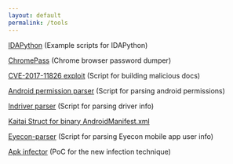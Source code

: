 ```yaml
---
layout: default
permalink: /tools
---
```


[IDAPython](https://github.com/thatskriptkid/IDAPython) (Example scripts for IDAPython)

[ChromePass](https://github.com/thatskriptkid/ChromePass) (Chrome browser password dumper)

[CVE-2017-11826 exploit](https://github.com/thatskriptkid/CVE-2017-11826) (Script for building malicious docs)

[Android permission parser](https://github.com/thatskriptkid/Android-permissions-chart/blob/master/README.md) (Script for parsing android permissions)

[Indriver parser](https://github.com/thatskriptkid/IndriverParser/tree/master) (Script for parsing driver info)

[Kaitai Struct for binary AndroidManifest.xml](https://github.com/thatskriptkid/Kaitai-Struct-Android-Manifest-binary-XML)

[Eyecon-parser](https://github.com/thatskriptkid/Eyecon-parsing-script/tree/master) (Script for parsing Eyecon mobile app user info)

[Apk infector](https://github.com/thatskriptkid/apk-infector-Archinome-PoC) (PoC for the new infection technique)


